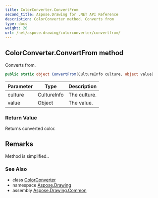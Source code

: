 ```yaml
---
title: ColorConverter.ConvertFrom
second_title: Aspose.Drawing for .NET API Reference
description: ColorConverter method. Converts from
type: docs
weight: 20
url: /net/aspose.drawing/colorconverter/convertfrom/
---
```

## ColorConverter.ConvertFrom method

Converts from.

```csharp
public static object ConvertFrom(CultureInfo culture, object value)
```

| Parameter | Type | Description |
| --- | --- | --- |
| culture | CultureInfo | The culture. |
| value | Object | The value. |

### Return Value

Returns converted color.

## Remarks

Method is simplified..

### See Also

* class [ColorConverter](../)
* namespace [Aspose.Drawing](../../colorconverter/)
* assembly [Aspose.Drawing.Common](../../../)


